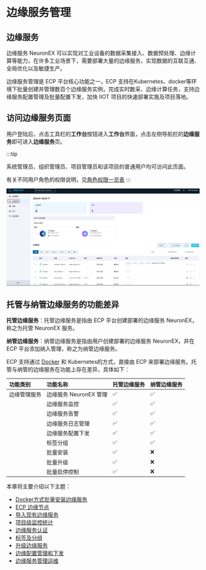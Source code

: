 # 边缘服务管理

## 边缘服务
边缘服务 NeuronEX 可以实现对工业设备的数据采集接入、数据预处理、边缘计算等能力，在许多工业场景下，需要部署大量的边缘服务，实现数据的互联互通、全局优化以及敏捷生产。

边缘服务管理是 ECP 平台核心功能之一，ECP 支持在Kubernetes、docker等环境下批量创建并管理数百个边缘服务实例，完成实时数采、边缘计算任务，支持边缘服务配置管理及批量配置下发，加快 IIOT 项目的快速部署实施及项目落地。


## 访问边缘服务页面

用户登陆后，点击工具栏的**工作台**按钮进入**工作台**界面，点击左侧导航栏的**边缘服务**即可进入**边缘服务**页。

:::tip

系统管理员、组织管理员、项目管理员和该项目的普通用户均可访问此页面。

有关不同用户角色的权限说明，见[角色权限一览表](../acl/authorize.md#角色权限一览表)
::: 

![edge-list](./_assets/edge-list.png) 

## 托管与纳管边缘服务的功能差异

**托管边缘服务**：托管边缘服务是指由 ECP 平台创建部署的边缘服务 NeuronEX，称之为托管 NeuronEX 服务。

**纳管边缘服务**：纳管边缘服务是指由用户创建部署的边缘服务 NeuronEX，并在 ECP 平台添加纳入管理，称之为纳管边缘服务。

ECP 支持通过 [Docker](batch_install) 和 Kubernetes的方式，直接由 ECP 来部署边缘服务。托管与纳管的边缘服务在功能上存在差异，具体如下：

|功能类别| 功能名称 | 托管边缘服务 | 纳管边缘服务 |
| :--------------| :-------| :----| :----|
|边缘管理服务|边缘服务 NeuronEX 管理|✅|✅|
||边缘服务监控|✅|✅|
||边缘服务告警|✅|✅|
||边缘服务日志管理|✅|✅|
||边缘服务配置下发|✅|✅|
||标签分组|✅|✅|
||批量安装|✅|❌|
||批量升级|✅|❌|
||批量启停控制|✅|❌|




本章将主要介绍以下主题：

- [Docker方式批量安装边缘服务](batch_install)
- [ECP 边缘节点](docker_node)
- [导入现有边缘服务](batch_import)
- [项目级监控统计](edge_project_statistics)
- [边缘服务认证](e2c)
- [标签及分组](batch_tag)
- [升级边缘服务](batch_upgrade)
- [边缘配置管理和下发](edge_resource_management)
- [边缘服务管理运维](edge_ops)

